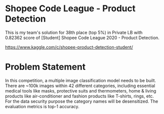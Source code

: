# Shopee Code League - Product Detection

This is my team's solution for 38th place (top 5%) in Private LB 
with 0.82362 score of [Student] Shopee Code League 2020 - Product Detection.


https://www.kaggle.com/c/shopee-product-detection-student/

# Problem Statement
In this competition, a multiple image classification model needs to be built. There are ~100k images within 42 different categories, including essential medical tools like masks, protective suits and thermometers, home & living products like air-conditioner and fashion products like T-shirts, rings, etc. For the data security purpose the category names will be desensitized. The evaluation metrics is top-1 accuracy.
